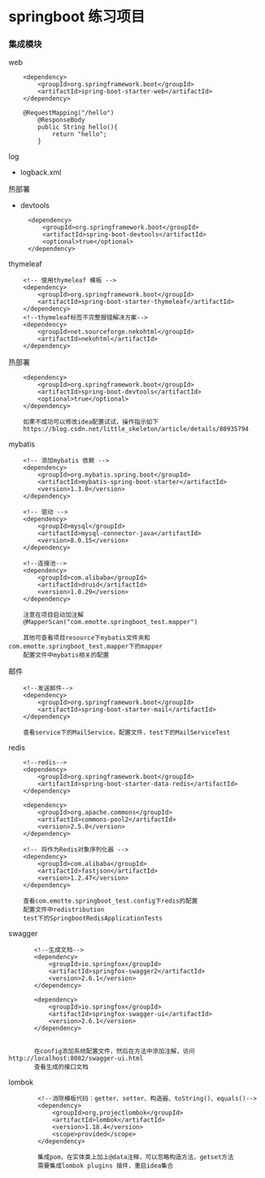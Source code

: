 # springboot 练习项目

### 集成模块

web
        
        <dependency>
            <groupId>org.springframework.boot</groupId>
            <artifactId>spring-boot-starter-web</artifactId>
        </dependency>
        
        @RequestMapping("/hello")
            @ResponseBody
            public String hello(){
                return "hello";
            }

log
* logback.xml

热部署
* devtools

        <dependency>
            <groupId>org.springframework.boot</groupId>
            <artifactId>spring-boot-devtools</artifactId>
            <optional>true</optional>
        </dependency>
        
thymeleaf

        <!-- 使用thymeleaf 模板 -->
        <dependency>
            <groupId>org.springframework.boot</groupId>
            <artifactId>spring-boot-starter-thymeleaf</artifactId>
        </dependency>
        <!--thymeleaf标签不完整报错解决方案-->
        <dependency>
            <groupId>net.sourceforge.nekohtml</groupId>
            <artifactId>nekohtml</artifactId>
        </dependency>        
        
热部署

        <dependency>
            <groupId>org.springframework.boot</groupId>
            <artifactId>spring-boot-devtools</artifactId>
            <optional>true</optional>
        </dependency>
        
        如果不成功可以修改idea配置试试，操作指示如下
        https://blog.csdn.net/little_skeleton/article/details/80935794
        
mybatis

        <!-- 添加mybatis 依赖 -->
        <dependency>
            <groupId>org.mybatis.spring.boot</groupId>
            <artifactId>mybatis-spring-boot-starter</artifactId>
            <version>1.3.0</version>
        </dependency>

        <!-- 驱动 -->
        <dependency>
            <groupId>mysql</groupId>
            <artifactId>mysql-connector-java</artifactId>
            <version>8.0.15</version>
        </dependency>

        <!--连接池-->
        <dependency>
            <groupId>com.alibaba</groupId>
            <artifactId>druid</artifactId>
            <version>1.0.29</version>
        </dependency>                
        
        注意在项目启动加注解
        @MapperScan("com.emotte.springboot_test.mapper")
        
        其他可查看项目resource下mybatis文件夹和com.emotte.springboot_test.mapper下的mapper
        配置文件中mybatis相关的配置
        
邮件
        
        <!--发送邮件-->
        <dependency>
            <groupId>org.springframework.boot</groupId>
            <artifactId>spring-boot-starter-mail</artifactId>
        </dependency>        
        
        查看service下的MailService，配置文件，test下的MailServiceTest
        
redis
        
        <!--redis-->
        <dependency>
            <groupId>org.springframework.boot</groupId>
            <artifactId>spring-boot-starter-data-redis</artifactId>
        </dependency>

        <dependency>
            <groupId>org.apache.commons</groupId>
            <artifactId>commons-pool2</artifactId>
            <version>2.5.0</version>
        </dependency>

        <!-- 将作为Redis对象序列化器 -->
        <dependency>
            <groupId>com.alibaba</groupId>
            <artifactId>fastjson</artifactId>
            <version>1.2.47</version>
        </dependency>
        
        查看com.emotte.springboot_test.config下redis的配置
        配置文件中redistribution
        test下的SpringbootRedisApplicationTests
                
 swagger
 
           <!--生成文档-->
           <dependency>
               <groupId>io.springfox</groupId>
               <artifactId>springfox-swagger2</artifactId>
               <version>2.6.1</version>
           </dependency>
   
           <dependency>
               <groupId>io.springfox</groupId>
               <artifactId>springfox-swagger-ui</artifactId>
               <version>2.6.1</version>
           </dependency>
           
           
           在config添加系统配置文件，然后在方法中添加注解，访问http://localhost:8082/swagger-ui.html
           查看生成的接口文档
           
  lombok
            
            <!--消除模板代码：getter、setter、构造器、toString()、equals()-->
            <dependency>
                <groupId>org.projectlombok</groupId>
                <artifactId>lombok</artifactId>
                <version>1.18.4</version>
                <scope>provided</scope>
            </dependency>         
                
            集成pom，在实体类上加上@data注释，可以忽略构造方法，getset方法
            需要集成lombok plugins 插件，重启idea集合                      
        
        
